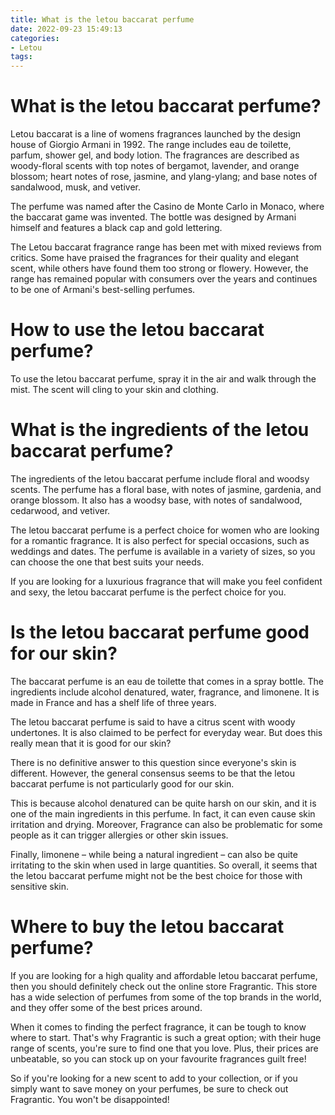 ```yaml
---
title: What is the letou baccarat perfume
date: 2022-09-23 15:49:13
categories:
- Letou
tags:
---
```



#  What is the letou baccarat perfume?

Letou baccarat is a line of womens fragrances launched by the design house of Giorgio Armani in 1992. The range includes eau de toilette, parfum, shower gel, and body lotion. The fragrances are described as woody-floral scents with top notes of bergamot, lavender, and orange blossom; heart notes of rose, jasmine, and ylang-ylang; and base notes of sandalwood, musk, and vetiver.

The perfume was named after the Casino de Monte Carlo in Monaco, where the baccarat game was invented. The bottle was designed by Armani himself and features a black cap and gold lettering.

The Letou baccarat fragrance range has been met with mixed reviews from critics. Some have praised the fragrances for their quality and elegant scent, while others have found them too strong or flowery. However, the range has remained popular with consumers over the years and continues to be one of Armani's best-selling perfumes.

#  How to use the letou baccarat perfume?

To use the letou baccarat perfume, spray it in the air and walk through the mist. The scent will cling to your skin and clothing.

#  What is the ingredients of the letou baccarat perfume?

The ingredients of the letou baccarat perfume include floral and woodsy scents. The perfume has a floral base, with notes of jasmine, gardenia, and orange blossom. It also has a woodsy base, with notes of sandalwood, cedarwood, and vetiver.

The letou baccarat perfume is a perfect choice for women who are looking for a romantic fragrance. It is also perfect for special occasions, such as weddings and dates. The perfume is available in a variety of sizes, so you can choose the one that best suits your needs.

If you are looking for a luxurious fragrance that will make you feel confident and sexy, the letou baccarat perfume is the perfect choice for you.

#  Is the letou baccarat perfume good for our skin?

The baccarat perfume is an eau de toilette that comes in a spray bottle. The ingredients include alcohol denatured, water, fragrance, and limonene. It is made in France and has a shelf life of three years.

The letou baccarat perfume is said to have a citrus scent with woody undertones. It is also claimed to be perfect for everyday wear. But does this really mean that it is good for our skin?

There is no definitive answer to this question since everyone's skin is different. However, the general consensus seems to be that the letou baccarat perfume is not particularly good for our skin.

This is because alcohol denatured can be quite harsh on our skin, and it is one of the main ingredients in this perfume. In fact, it can even cause skin irritation and drying. Moreover, Fragrance can also be problematic for some people as it can trigger allergies or other skin issues.

Finally, limonene – while being a natural ingredient – can also be quite irritating to the skin when used in large quantities. So overall, it seems that the letou baccarat perfume might not be the best choice for those with sensitive skin.

#  Where to buy the letou baccarat perfume?

If you are looking for a high quality and affordable letou baccarat perfume, then you should definitely check out the online store Fragrantic. This store has a wide selection of perfumes from some of the top brands in the world, and they offer some of the best prices around.

When it comes to finding the perfect fragrance, it can be tough to know where to start. That's why Fragrantic is such a great option; with their huge range of scents, you're sure to find one that you love. Plus, their prices are unbeatable, so you can stock up on your favourite fragrances guilt free!

So if you're looking for a new scent to add to your collection, or if you simply want to save money on your perfumes, be sure to check out Fragrantic. You won't be disappointed!